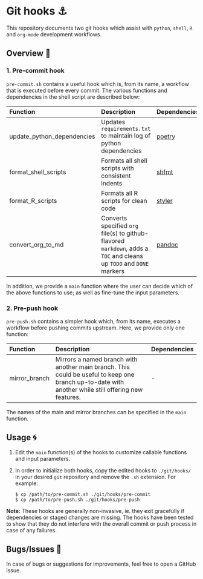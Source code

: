 # Git hooks :anchor:

This repository documents two git hooks which assist with `python`, `shell`, `R` and `org-mode` development workflows. 

## Overview :book:

### 1. Pre-commit hook

`pre-commit.sh` contains a useful hook which is, from its name, a workflow that is executed before every commit. The various functions and dependencies in the shell script are described below:

| Function                   | Description                                                                                                         | Dependencies                                      |
| :-------------             | :-------------                                                                                                      | :-----                                            |
| update_python_dependencies | Updates `requirements.txt` to maintain log of python dependencies                                                   | [poetry](https://github.com/python-poetry/poetry) |
| format_shell_scripts       | Formats all shell scripts with consistent indents                                                                   | [shfmt](https://github.com/mvdan/sh)              |
| format_R_scripts           | Formats all R scripts for clean code                                                                                | [styler](https://github.com/r-lib/styler)         |
| convert_org_to_md          | Converts specified `org` file(s) to github-flavored `markdown`, adds a `TOC` and cleans up `TODO` and `DONE` markers | [pandoc](https://github.com/jgm/pandoc)           |

In addition, we provide a `main` function where the user can decide which of the above functions to use; as well as fine-tune the input parameters.

### 2. Pre-push hook

`pre-push.sh` contains a simpler hook which, from its name, executes a workflow before pushing commits upstream. Here, we provide only one function:

| Function       | Description                                                                                                                                   | Dependencies                                      |
| :------------- | :-------------                                                                                                                                | :-----                                            |
| mirror_branch  | Mirrors a named branch with another main branch. This could be useful to keep one branch up-to-date with another while still offering new features.  | -                                                 |

The names of the main and mirror branches can be specified in the `main` function.

## Usage :cyclone:

1. Edit the `main` function(s) of the hooks to customize callable functions and input parameters.

2. In order to initialize both hooks, copy the edited hooks to `./git/hooks/` in your desired `git` repository and remove the `.sh` extension. For example:

    ```shell
    $ cp /path/to/pre-commit.sh ./git/hooks/pre-commit
    $ cp /path/to/pre-push.sh ./git/hooks/pre-push
    ```

**Note:** These hooks are generally non-invasive, ie. they exit gracefully if dependencies or staged changes are missing. The hooks have been tested to show that they do not interfere with the overall commit or push process in case of any failures.

## Bugs/Issues :bug:

In case of bugs or suggestions for improvements, feel free to open a GitHub issue.

<!--  LocalWords:  Pre md github ie
 -->

